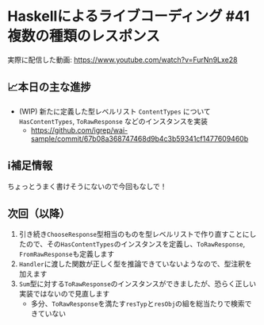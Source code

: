 # Haskellによるライブコーディング #41 複数の種類のレスポンス

実際に配信した動画: <https://www.youtube.com/watch?v=FurNn9Lxe28>

## 📈本日の主な進捗

- (WIP) 新たに定義した型レベルリスト `ContentTypes` について `HasContentTypes`, `ToRawResponse` などのインスタンスを実装
    - <https://github.com/igrep/wai-sample/commit/67b08a368747468d9b4c3b59341cf1477609460b>

## ℹ️補足情報

ちょっとうまく書けそうにないので今回もなしで！

## 次回（以降）

1. 引き続き`ChooseResponse`型相当のものを型レベルリストで作り直すことにしたので、その`HasContentTypes`のインスタンスを定義し、`ToRawResponse`, `FromRawResponse`も定義します
1. `Handler`に渡した関数が正しく型を推論できていないようなので、型注釈を加えます
1. `Sum`型に対する`ToRawResponse`のインスタンスができましたが、恐らく正しい実装ではないので見直します
    - 多分、`ToRawResponse`を満たす`resTyp`と`resObj`の組を総当たりで検索できていない
